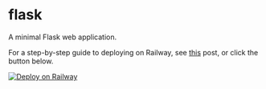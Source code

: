 # flask
A minimal Flask web application.

For a step-by-step guide to deploying on Railway, see [this](https://alphasec.io/how-to-deploy-a-python-flask-app-on-railway/) post, or click the button below.

[![Deploy on Railway](https://railway.app/button.svg)](https://railway.app/new/template/igzwwg?referralCode=alphasec)
